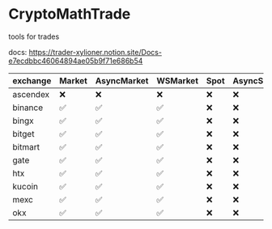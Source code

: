 # CryptoMathTrade
tools for trades

docs: https://trader-xylioner.notion.site/Docs-e7ecdbbc46064894ae05b9f71e686b54

| exchange | Market | AsyncMarket | WSMarket | Spot | AsyncSpot | WSSpot | Account | AsyncAccount | WSAccount |
|----------|--------|-------------|----------|------|-----------|--------|---------|--------------|-----------|
| ascendex | ❌      | ❌           | ❌        | ❌    | ❌         | ❌      | ❌       | ❌            | ❌         |
| binance  | ✅      | ✅           | ✅        | ❌    | ❌         | ❌      | ✅       | ✅            | ❌         |
| bingx    | ✅      | ✅           | ✅        | ❌    | ❌         | ❌      | ✅       | ✅            | ❌         |
| bitget   | ✅      | ✅           | ✅        | ❌    | ❌         | ❌      | ✅       | ✅            | ❌         |
| bitmart  | ✅      | ✅           | ✅        | ❌    | ❌         | ❌      | ✅       | ✅            | ❌         |
| gate     | ✅      | ✅           | ✅        | ❌    | ❌         | ❌      | ✅       | ✅            | ❌         |
| htx      | ✅      | ✅           | ✅        | ❌    | ❌         | ❌      | ❌       | ❌            | ❌         |
| kucoin   | ✅      | ✅           | ✅        | ❌    | ❌         | ❌      | ❌       | ❌            | ❌         |
| mexc     | ✅      | ✅           | ✅        | ❌    | ❌         | ❌      | ✅       | ✅            | ❌         |
| okx      | ✅      | ✅           | ✅        | ❌    | ❌         | ❌      | ❌       | ❌            | ❌         |
